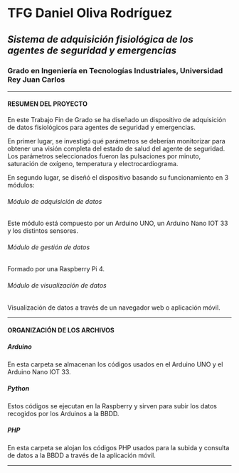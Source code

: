 # TFG Daniel Oliva Rodríguez
## *Sistema de adquisición fisiológica de los agentes de seguridad y emergencias*

### **Grado en Ingeniería en Tecnologías Industriales, Universidad Rey Juan Carlos**

------

#### RESUMEN DEL PROYECTO

En este Trabajo Fin de Grado se ha diseñado un dispositivo de adquisición de datos fisiológicos para agentes de seguridad y emergencias.

En primer lugar, se investigó qué parámetros se deberían monitorizar para obtener una visión completa del estado de salud del agente de seguridad. Los parámetros seleccionados fueron las pulsaciones por minuto, saturación de oxígeno, temperatura y electrocardiograma.

En segundo lugar, se diseñó el dispositivo basando su funcionamiento en 3 módulos:

###### Módulo de adquisición de datos

Este módulo está compuesto por un Arduino UNO, un Arduino Nano IOT 33 y los distintos sensores.

###### Módulo de gestión de datos

Formado por una Raspberry Pi 4.

###### Módulo de visualización de datos

Visualización de datos a través de un navegador web o aplicación móvil.

-----

#### ORGANIZACIÓN DE LOS ARCHIVOS

##### Arduino

En esta carpeta se almacenan los códigos usados en el Arduino UNO y el Arduino Nano IOT 33.

##### Python

Estos códigos se ejecutan en la Raspberry y sirven para subir los datos recogidos por los Arduinos a la BBDD.

##### PHP

En esta carpeta se alojan los códigos PHP usados para la subida y consulta de datos a la BBDD a través de la aplicación móvil.

---







